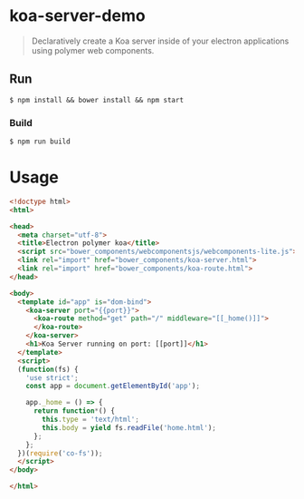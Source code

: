 # koa-server-demo

> Declaratively create a Koa server inside of your electron applications using polymer web components.


## Run

```
$ npm install && bower install && npm start
```

### Build

```
$ npm run build
```

# Usage

```html
<!doctype html>
<html>

<head>
  <meta charset="utf-8">
  <title>Electron polymer koa</title>
  <script src="bower_components/webcomponentsjs/webcomponents-lite.js"></script>
  <link rel="import" href="bower_components/koa-server.html">
  <link rel="import" href="bower_components/koa-route.html">
</head>

<body>
  <template id="app" is="dom-bind">
    <koa-server port="{{port}}">
      <koa-route method="get" path="/" middleware="[[_home()]]">
      </koa-route>
    </koa-server>
    <h1>Koa Server running on port: [[port]]</h1>
  </template>
  <script>
  (function(fs) {
    'use strict';
    const app = document.getElementById('app');

    app._home = () => {
      return function*() {
        this.type = 'text/html';
        this.body = yield fs.readFile('home.html');
      };
    };
  })(require('co-fs'));
  </script>
</body>

</html>

```
